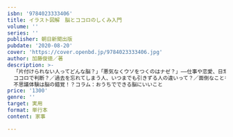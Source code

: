 ```yaml
---
isbn: '9784023333406'
title: イラスト図解　脳とココロのしくみ入門
volume: ''
series: ''
publisher: 朝日新聞出版
pubdate: '2020-08-20'
cover: 'https://cover.openbd.jp/9784023333406.jpg'
author: 加藤俊徳／著
description: >-
  「片付けられない人ってどんな脳？」「悪気なくウソをつくのはナゼ？」――仕事や恋愛、日常生活などのさまざまな場面で生じる疑問を「脳」と「ココロ」の観点からわかりやすく解説している一冊です。第１部　脳からココロのしくみを知る脳の構造を見てみよう脳は「３％しか使われていない」は本当か？脳のしくみ脳には領域がある脳の成長と老化乳幼児期～学童期／思春期～青年・壮年前期／中年期～高齢期脳は８つの分からできている（思考系／感情系／伝達系／理解系／運動系／聴覚系／視覚系／記憶系）コラム：リモートワークが脳に与える影響第２部すべての答えは脳にある！●「できない……」のはなぜ？片づけられない人ってどんな人？／どうして地図が読めないの？／職場で電話対応ができない人が増えた？／スケジュールの管理がうまくできない！／マルチタスクがこなせない！／お腹はすいていないのに、つい手が伸びちゃう……／朝起きられない。目覚ましは鳴っているのに……／四六時中スマホが手放せない！●困ったあの人の行動の謎つねに周囲に迷惑をかけている人って？／モンペやモンスター上司の行動の謎／だれかれかまわず怒る人の脳の中は！？／悪気なく嘘をつく人の脳はどうなっている？／マウンティングしてくる人って？／サイコパスってどういうこと？　など●恋愛・結婚の謎を解く付き合うまであと一歩、どんな行動をしたらいい？／最近Ｈに興味がわかない。どうしたらいい？／不倫にハマる人の脳、浮気とは違うの？／恋愛に依存してしまうのはなぜ？／倦怠期って何？　脱出方法はある？／すごく好きだったはずなのに、急に冷めてしまうのはなぜ？／嫉妬深く独占欲が強い人のココロの中　など●メンタルの謎を解く自己肯定感が高い人と低い人の違いって？／ストレスに強い人と弱い人の違いって？／好き嫌いは脳で判断？
  ココロで判断？／過去を忘れてしまう人、いつまでも引きずる人の違いって？／面倒なことをついつい先送りにしてしまうのはなぜ？／本番に強い人と弱い人はどう違う？／最近、なんだか幸せを感じられない……／感情が高ぶると涙が出てくるワケ　など●脳にいいこと・成功の謎を解く深呼吸や座禅は脳にいいって本当？／オトナになってからの学習は意味がある？／睡眠は脳にどのくらい影響を与えるの？／成功している人の脳の使い方が知りたい！／脳を完全に休ませることはできる？／お金持ちになる人の脳の使い方／手を動かすと脳にいいって本当？　など●不思議な出来事も脳で解明する！「引き寄せ」って本当にあるの？／テレパシーって本当にあるの？／予知夢や悪夢と脳の関係／脳はフォースと共になる！？／金縛りはある？
  不思議体験は脳の錯覚！？コラム：おうちでできる脳にいいこと
price: '1300'
genre: ''
target: 実用
format: 単行本
content: 家事

---
```

